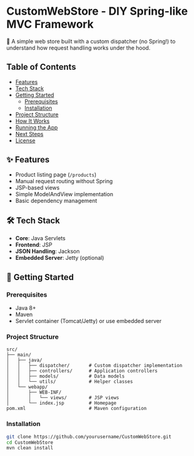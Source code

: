 # CustomWebStore - DIY Spring-like MVC Framework

🚀 A simple web store built with a custom dispatcher (no Spring!) to understand how request handling works under the hood.

## Table of Contents
- [Features](#-features)
- [Tech Stack](#-tech-stack)
- [Getting Started](#-getting-started)
    - [Prerequisites](#prerequisites)
    - [Installation](#installation)
- [Project Structure](#-project-structure)
- [How It Works](#-how-it-works)
- [Running the App](#-running-the-app)
- [Next Steps](#-next-steps)
- [License](#-license)

## ✨ Features
- Product listing page (`/products`)
- Manual request routing without Spring
- JSP-based views
- Simple ModelAndView implementation
- Basic dependency management

## 🛠️ Tech Stack
- **Core**: Java Servlets
- **Frontend**: JSP
- **JSON Handling**: Jackson
- **Embedded Server**: Jetty (optional)

## 🚀 Getting Started

### Prerequisites
- Java 8+
- Maven
- Servlet container (Tomcat/Jetty) or use embedded server

### Project Structure
````
src/
├── main/
│   ├── java/
│   │   ├── dispatcher/       # Custom dispatcher implementation
│   │   ├── controllers/      # Application controllers
│   │   ├── models/           # Data models
│   │   └── utils/            # Helper classes
│   └── webapp/
│       ├── WEB-INF/
│       │   └── views/        # JSP views
│       └── index.jsp         # Homepage
pom.xml                       # Maven configuration
````
### Installation
```bash
git clone https://github.com/yourusername/CustomWebStore.git
cd CustomWebStore
mvn clean install


